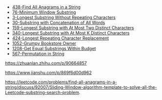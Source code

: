 <!-- GFM-TOC -->
* [438-Find All Anagrams in a String](https://github.com/yhx89757/CS-Notes/blob/master/notes/438-Find%20All%20Anagrams%20in%20a%20String.md)
* [76-Minimum Window Substring](https://github.com/yhx89757/CS-Notes/blob/master/notes/76-Minimum%20Window%20Substring.md)
* [3-Longest Substring Without Repeating Characters](https://github.com/yhx89757/CS-Notes/blob/master/notes/3-Longest%20Substring%20Without%20Repeating%20Characters.md)
* [30-Substring with Concatenation of All Words](https://github.com/yhx89757/CS-Notes/blob/master/notes/30-Substring%20with%20Concatenation%20of%20All%20Words.md)
* [159-Longest Substring with At Most Two Distinct Characters](https://github.com/yhx89757/CS-Notes/edit/master/notes/159-Longest%20Substring%20with%20At%20Most%20Two%20Distinct%20Characters.md)
* [340-Longest Substring with At Most K Distinct Characters](https://github.com/yhx89757/CS-Notes/edit/master/notes/340-Longest%20Substring%20with%20At%20Most%20K%20Distinct%20Characters.md)
* [424-Longest Repeating Character Replacement](https://github.com/yhx89757/CS-Notes/blob/master/notes/424-Longest%20Repeating%20Character%20Replacement.md)
* [1052-Grumpy Bookstore Owner](https://github.com/yhx89757/CS-Notes/blob/master/notes/1052-Grumpy%20Bookstore%20Owner.md)
* [1208-Get Equal Substrings Within Budget](https://github.com/yhx89757/CS-Notes/blob/master/notes/1208-Get%20Equal%20Substrings%20Within%20Budget.md)
* [567-Permutation in String](https://github.com/yhx89757/CS-Notes/blob/master/notes/567-Permutation%20in%20String.md)
<!-- GFM-TOC -->

https://zhuanlan.zhihu.com/p/90664857

https://www.jianshu.com/p/869f6d00d962

https://leetcode.com/problems/find-all-anagrams-in-a-string/discuss/92007/Sliding-Window-algorithm-template-to-solve-all-the-Leetcode-substring-search-problem.




